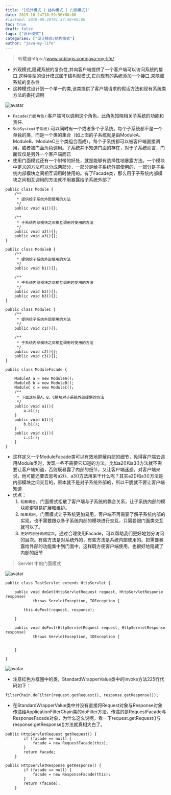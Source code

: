 ```yaml
---
title: "[设计模式 | 结构模式 | 门面模式]"
date: 2019-10-24T10:59:56+08:00
#lastmod: 2019-08-30T01:37:56+08:00
toc: true
draft: false
tags: ["设计模式"]
categories: ["设计模式/结构模式"]
author: "java-my-life"
---
```


> 转载自https://www.cnblogs.com/java-my-life/

- 外观模式,隐藏系统的复杂性,并向客户端提供了一个客户端可以访问系统的接口.这种类型的设计模式属于结构型模式,它向现有的系统添加一个接口,来隐藏系统的复杂性
- 这种模式设计到一个单一的类,该类提供了客户端请求的假话方法和现有系统类方法的委托调用

![avatar](https://cdn.jsdelivr.net/gh/facedamon/MarkDownPhotos@master/Design-Patterns/Structural-Type/facade/架构图.png)

- `Facade(门面角色)`:客户端可以调用这个角色，此角色知晓相关子系统的功能和责任.
- `SubSystem(子系统)`:可以同时有一个或者多个子系统。每个子系统都不是一个单独的类，而是一个类的集合（如上面的子系统就是由ModuleA、ModuleB、ModuleC三个类组合而成）。每个子系统都可以被客户端直接调用，或者被门面角色调用。子系统并不知道门面的存在，对于子系统而言，门面仅仅是另外一个客户端而已
- 使用门面模式还有一个附带的好处，就是能够有选择性地暴露方法。一个模块中定义的方法可以分成两部分，一部分是给子系统外部使用的，一部分是子系统内部模块之间相互调用时使用的。有了Facade类，那么用于子系统内部模块之间相互调用的方法就不用暴露给子系统外部了

```
public class Module {
    /**
     * 提供给子系统外部使用的方法
     */
    public void a1(){};
    
    /**
     * 子系统内部模块之间相互调用时使用的方法
     */
    public void a2(){};
    public void a3(){};
}

public class ModuleB {
    /**
     * 提供给子系统外部使用的方法
     */
    public void b1(){};
    
    /**
     * 子系统内部模块之间相互调用时使用的方法
     */
    public void b2(){};
    public void b3(){};
}

public class ModuleC {
    /**
     * 提供给子系统外部使用的方法
     */
    public void c1(){};
    
    /**
     * 子系统内部模块之间相互调用时使用的方法
     */
    public void c2(){};
    public void c3(){};
}

public class ModuleFacade {
    
    ModuleA a = new ModuleA();
    ModuleB b = new ModuleB();
    ModuleC c = new ModuleC();
    /**
     * 下面这些是A、B、C模块对子系统外部提供的方法
     */
    public void a1(){
        a.a1();
    }
    public void b1(){
        b.b1();
    }
    public void c1(){
        c.c1();
    }
}
```
- 这样定义一个ModuleFacade类可以有效地屏蔽内部的细节，免得客户端去调用Module类时，发现一些不需要它知道的方法。比如a2()和a3()方法就不需要让客户端知道，否则既暴露了内部的细节，又让客户端迷惑。对客户端来说，他可能还要去思考a2()、a3()方法用来干什么呢？其实a2()和a3()方法是内部模块之间交互的，原本就不是对子系统外部的，所以干脆就不要让客户端知道
- 优点：
    1. `松散耦合`。门面模式松散了客户端与子系统的耦合关系，让子系统内部的模块能更容易扩展和维护。
    2. `简单易用`。门面模式让子系统更加易用，客户端不再需要了解子系统内部的实现，也不需要跟众多子系统内部的模块进行交互，只需要跟门面类交互就可以了。
    3. `更好的划分访问层次`。通过合理使用Facade，可以帮助我们更好地划分访问的层次。有些方法是对系统外的，有些方法是系统内部使用的。把需要暴露给外部的功能集中到门面中，这样既方便客户端使用，也很好地隐藏了内部的细节

> Servlet 中的门面模式


![avatar](https://cdn.jsdelivr.net/gh/facedamon/MarkDownPhotos@master/Design-Patterns/Structural-Type/facade/servlet.png)


```
public class TestServlet extends HttpServlet {

    public void doGet(HttpServletRequest request, HttpServletResponse response)
            throws ServletException, IOException {
        
        this.doPost(request, response);
            
    }

    public void doPost(HttpServletRequest request, HttpServletResponse response)
            throws ServletException, IOException {
            
        
    }

}
```

![avatar](https://cdn.jsdelivr.net/gh/facedamon/MarkDownPhotos@master/Design-Patterns/Structural-Type/facade/servlet-facade.png)

- 注意红色方框圈中的类，StandardWrapperValue类中的invoke方法225行代码如下：

```
filterChain.doFilter(request.getRequest(), response.getResponse());
```

- 在StandardWrapperValue类中并没有直接将Request对象与Response对象传递给ApplicationFilterChain类的doFilter方法，传递的是RequestFacade与ResponseFacade对象，为什么这么说呢，看一下request.getRequest()与response.getResponse()方法就真相大白了。

```
public HttpServletRequest getRequest() {
        if (facade == null) {
            facade = new RequestFacade(this);
        }
        return facade;
    }
    
public HttpServletResponse getResponse() {
        if (facade == null) {
            facade = new ResponseFacade(this);
        }
        return (facade);
    }
```